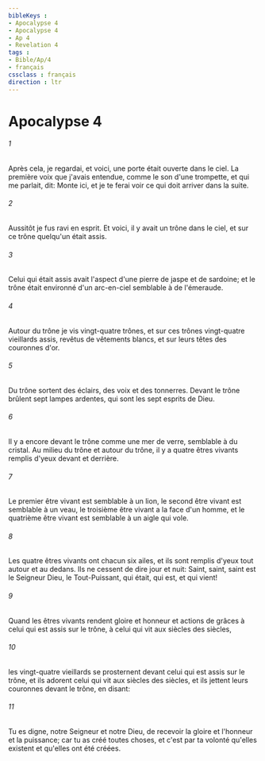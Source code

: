 ```yaml
---
bibleKeys : 
- Apocalypse 4
- Apocalypse 4
- Ap 4
- Revelation 4
tags : 
- Bible/Ap/4
- français
cssclass : français
direction : ltr
---
```


# Apocalypse 4

###### 1
Après cela, je regardai, et voici, une porte était ouverte dans le ciel. La première voix que j'avais entendue, comme le son d'une trompette, et qui me parlait, dit: Monte ici, et je te ferai voir ce qui doit arriver dans la suite.
###### 2
Aussitôt je fus ravi en esprit. Et voici, il y avait un trône dans le ciel, et sur ce trône quelqu'un était assis.
###### 3
Celui qui était assis avait l'aspect d'une pierre de jaspe et de sardoine; et le trône était environné d'un arc-en-ciel semblable à de l'émeraude.
###### 4
Autour du trône je vis vingt-quatre trônes, et sur ces trônes vingt-quatre vieillards assis, revêtus de vêtements blancs, et sur leurs têtes des couronnes d'or.
###### 5
Du trône sortent des éclairs, des voix et des tonnerres. Devant le trône brûlent sept lampes ardentes, qui sont les sept esprits de Dieu.
###### 6
Il y a encore devant le trône comme une mer de verre, semblable à du cristal. Au milieu du trône et autour du trône, il y a quatre êtres vivants remplis d'yeux devant et derrière.
###### 7
Le premier être vivant est semblable à un lion, le second être vivant est semblable à un veau, le troisième être vivant a la face d'un homme, et le quatrième être vivant est semblable à un aigle qui vole.
###### 8
Les quatre êtres vivants ont chacun six ailes, et ils sont remplis d'yeux tout autour et au dedans. Ils ne cessent de dire jour et nuit: Saint, saint, saint est le Seigneur Dieu, le Tout-Puissant, qui était, qui est, et qui vient!
###### 9
Quand les êtres vivants rendent gloire et honneur et actions de grâces à celui qui est assis sur le trône, à celui qui vit aux siècles des siècles,
###### 10
les vingt-quatre vieillards se prosternent devant celui qui est assis sur le trône, et ils adorent celui qui vit aux siècles des siècles, et ils jettent leurs couronnes devant le trône, en disant:
###### 11
Tu es digne, notre Seigneur et notre Dieu, de recevoir la gloire et l'honneur et la puissance; car tu as créé toutes choses, et c'est par ta volonté qu'elles existent et qu'elles ont été créées.
